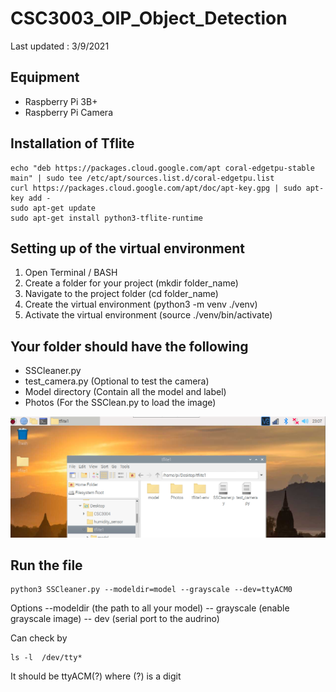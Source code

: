 # CSC3003_OIP_Object_Detection

Last updated : 3/9/2021

## Equipment

- Raspberry Pi 3B+
- Raspberry Pi Camera

## Installation of Tflite
```
echo "deb https://packages.cloud.google.com/apt coral-edgetpu-stable main" | sudo tee /etc/apt/sources.list.d/coral-edgetpu.list
curl https://packages.cloud.google.com/apt/doc/apt-key.gpg | sudo apt-key add -
sudo apt-get update
sudo apt-get install python3-tflite-runtime
```

## Setting up of the virtual environment

1) Open Terminal / BASH
2) Create a folder for your project (mkdir folder_name)
3) Navigate to the project folder (cd folder_name)
4) Create the virtual environment (python3 -m venv ./venv)
5) Activate the virtual environment (source ./venv/bin/activate)

## Your folder should have the following
- SSCleaner.py
- test_camera.py (Optional to test the camera)
- Model directory (Contain all the model and label)
- Photos (For the SSClean.py to load the image)

![folder](docs/example.PNG)

## Run the file
``` 
python3 SSCleaner.py --modeldir=model --grayscale --dev=ttyACM0
```

Options
--modeldir (the path to all your model)
-- grayscale (enable grayscale image)
-- dev (serial port to the audrino) 

Can check by
```
ls -l  /dev/tty*
```

It should be ttyACM(?) where (?) is a digit